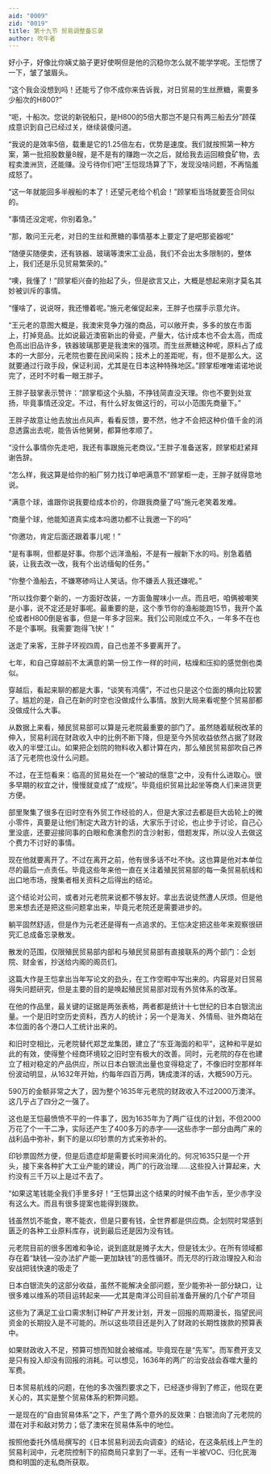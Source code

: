 ```yaml
---
aid: "0009"
zid: "0019"
title: 第十九节 贸易调整备忘录
author: 吹牛者
---
```


好小子，好像比你姨丈脑子更好使啊但是他的沉稳你怎么就不能学学呢。王恺愣了一下，皱了皱眉头。

“这个我会没想到吗！还能亏了你不成你来告诉我，对日贸易的生丝蔗糖，需要多少船次的H800?”

“呃，十船次。您说的新锐船只，是H800的5倍大那岂不是只有两三船去分”顾葆成意识到自己已经过关，继续装傻问道。

“我说的是效率5倍，载重是它的1.25倍左右，优势是速度。我们就按照第一种方案，第一批招股数量8艘，是不是有的赚跑一次之后，就给我去运回粮食矿物，去程卖澳洲货，还能赚。没亏待你们吧”王恺现场算了下，发现没啥问题，不再恼羞成怒了。

“这一年就能回多半艘船的本了！还望元老给个机会！”顾掌柜当场就要签合同似的。

“事情还没定呢，你别着急。”

“那，敢问王元老，对日的生丝和蔗糖的事情基本上要定了是吧那瓷器呢”



“随便买随便卖，还有铁器、玻璃等澳宋工业品，我们不会出太多限制的，整体上，我们还是乐见贸易繁荣的。”

“噢，我懂了！”顾掌柜兴奋的抬起了头，但是欲言又止，大概是想起来刚才莫名其妙被训斥的事情。

“懂啥了，说说呀，我还懵着呢。”施元老催促起来，王胖子也摆手示意允许。

“王元老的意图大概是，我澳宋竞争力强的商品，可以敞开卖，多多的放在市面上，打掉竞品。比如说最近澳窑新出的骨瓷，产量大，估计成本也不会太高，而成色高出旧品许多，铁器玻璃那更是我澳宋的强项。而生丝蔗糖这种呢，原料占了成本的一大部分，元老院也要在民间采购；技术上的差距呢，有，但不是那么大。这就要通过行政手段，保证利润，尤其是在日本这种特殊地区。”顾掌柜唯唯诺诺地说完了，还时不时看一眼王胖子。

王胖子鼓掌表示赞许：“顾掌柜这个头脑，不挣钱简直没天理。你也不要到处宣扬，毕竟事情还没定。不过，有什么好友做这行的，可以小范围先商量下。”

王胖子故意让他去放出点风声，看看反馈，要不然，他才不会把这种价值千金的消息透露出去呢，能告诉他舅舅，都算他孝顺了。

“没什么事情你先走吧，我还有事跟施元老商议。”王胖子准备送客，顾掌柜赶紧拜谢告辞。

“怎么样，我这算是给你的船厂努力找订单吧满意不”顾掌柜一走，王胖子就得意地说。

“满意个球，谁跟你说我要给成本价的，你跟我商量了吗”施元老笑着发难。

“商量个球，他能知道真实成本吗邀功都不让我邀一下的吗”

“你邀功，肯定后面还跟着事儿呢！”

“是有事啊，但都是好事。你那个远洋渔船，不是有一艘新下水的吗。别急着舾装，让我去改一改，我有个出访缅甸的任务。”

“你整个渔船去，不嫌寒碜吗让人笑话。你不嫌丢人我还嫌呢。”

“所以找你要个新的，一方面好改装，一方面鱼腥味小一点。而且吧，咱俩被嘲笑是小事，说不定还是好事呢。最重要的是，这个季节你的渔船能跑15节，我开个盖伦或者H800倒是省事，但是一年多才回来。我们公司刚成立不久，一年多不在也不是个事啊。我需要‘跑得飞快’！”

送走了来客，王胖子环视四周，自己也差不多要离开了。

七年，和自己穿越前不太满意的第一份工作一样的时间，枯燥和压抑的感觉倒也类似。

穿越后，看起来聊的都是大事，“谈笑有鸿儒”，不过也只是这个位面的横向比较罢了。尴尬的是，自己在新的时空也没做成什么事情。放到大局来看呢整个贸易部都没做成什么大事。

从数据上来看，殖民贸易部可以算是元老院最重要的部门了。虽然随着赋税改革的伸入，贸易利润在财政收入中的比例不断下降，但是至今外贸收益依然占据了财政收入的半壁江山。如果把企划院的物料收入都计算在内，那么殖民贸易部吹自己养活了元老院也没什么问题。

不过，在王恺看来：临高的贸易处在一个“被动的惬意”之中，没有什么进取心。很多早期的权宜之计，慢慢就变成了“成规”。毕竟组织贸易比起坐等商人们来进货更方便。

部里聚集了很多在旧时空有外贸工作经验的人，但是大家过去都是巨大齿轮上的微小零件，真要是让他们制定大政方针的话，大家乐于讨论，也止步于讨论，自己心里没底，还要迎接同事的白眼和愈演愈烈的含沙射影，借题发挥，所以没人去做这个费力不讨好的事情。

现在他就要离开了。不过在离开之前，他有很多话不吐不快。这也算是他对本单位尽的最后一点责任。毕竟这些年来他一直在关注着殖民贸易部的每一条贸易航线和出口地市场，搜集者相关资料之后得出的结论。

这个结论对公司，或者对元老院来说都不够友好。拿出去说徒然遭人厌烦。但是他思来想去还是把这些问题拿出来，毕竟元老院还是需要进步的。

躺平固然舒适，但是作为元老还是得有一点追求的。王恺决定把这些年来观察很研究汇总成备忘录散发。

散发的范围，仅限殖民贸易部内部和与殖民贸易部有直接联系的两个部门：企划院、财金省，抄送给内阁的阁员们。

这篇大作是王恺拿出当年写论文的劲头，在工作空暇中写出来的。内容是对日贸易得失问题研究，但是主要的目的是唤起殖民贸易部对现有外贸体系的改革。

在他的作品里，最关键的证据是两张表格，两者都是统计十七世纪的日本白银流出量。一个是旧时空历史资料，西方人的统计；另一个是海关、外情局、驻外商站在本位面的各个港口人工统计出来的。

和旧时空相比，元老院替代郑芝龙集团，建立了“东亚海面的和平”，这种和平是如此的有效，使得整个经商环境较之旧时空有极大的改善。同时，元老院的存在也建立了相对稳定的产品供应，所以日本白银流出量也变得稳定了，不像旧时空那样年份波动明显，从1632年开始，约每年四百万两，铸成澳洋的话，大概590万元。

590万的金额非常之大了，因为整个1635年元老院的财政收入不过2000万澳洋。这几乎占了四分之一强了。

这也是王恺最愤愤不平的一件事了，因为1635年为了两广征伐的计划，不但2000万花了个一干二净，实际还产生了400多万的赤字――这些赤字一部分由两广来的战利品中弥补，剩下的是以印钞票的方式来弥补的。

印钞票固然方便，但是后遗症却是需要长时间来消化的。何况1635只是一个开头，接下来各种扩大工业产能的建设，两广的行政治理……这些投入计算起来，大约没有三千万以上是过不去了。

“如果这笔钱能全我们手里多好！”王恺算出这个结果的时候不由乍舌，至少赤字没有这么大。而且有很多提案也能得到拨款。

钱虽然饥不能食，寒不能衣，但是只要有钱，全世界都是供应商。企划院时常感到匮乏的各种工业原料库存，说到最后还是因为没有钱。

元老院目前的很多困难和争论，说到底就是摊子太大，但是钱太少。在所有领域都存在着“缺钱—没办法扩产能—更加缺钱”的恶性循环。而无尽的行政治理投入和治安战把钱快速的吸走了

日本白银流失的这部分收益，虽然不能解决全部问题，至少能弥补一部分缺口，让很多难以维系的项目运转起来――尤其是南洋公司目前准备开展的几个矿产项目

这些为了满足工业口需求制订种矿产开发计划，开发－回报的周期漫长，指望民间资金的长期投入是不可能的。所以这些项目还是列入了财政的长期性拨款的预算表中。

如果财政收入不足，预算可想而知就会被缩减。毕竟现在是“先军”。而军费开支又是只有投入却没有回报的消耗。可以想见，1636年的两广的治安战会吞噬大量的军费。

日本贸易航线的问题，在他的多次强烈要求之下，已经逐步得到了修正，他现在更关心的，其实是整个贸易体系的积弊问题。

一是现在的“自由贸易体系”之下，产生了两个意外的反效果：白银流向了元老院的潜在对手和敌对势力；低了澳宋在贸易体系中的地位。

按照他委托外情局撰写的《日本贸易利润去向调查》的结论，在这条航线上产生的贸易利润中，元老院控制下的招商局只拿到了一半。还有一半被VOC、归化民海商和明国的走私商所获取。


